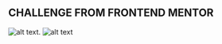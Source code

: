## CHALLENGE FROM FRONTEND MENTOR


![alt text](https://medium.com/frontend-mentor/frontend-mentor-trusted-hosting-providers-bf000dfebe).
![alt text](https://medium.com/frontend-mentor/a-complete-guide-to-submitting-solutions-on-frontend-mentor-ac6384162248)

